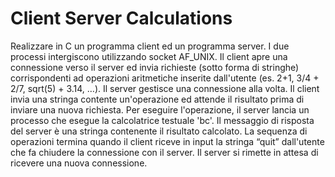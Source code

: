 # Client Server Calculations
Realizzare in C un programma client ed un programma server. I due processi intergiscono utilizzando socket AF_UNIX. Il client apre una connessione verso il server ed invia richieste (sotto forma di stringhe) corrispondenti ad operazioni aritmetiche inserite dall'utente (es. 2+1, 3/4 + 2/7, sqrt(5) + 3.14, …). Il server gestisce una connessione alla volta. Il client invia una stringa contente un'operazione ed attende il risultato prima di inviare una nuova richiesta. Per eseguire l'operazione, il server lancia un processo che esegue la calcolatrice testuale 'bc'. Il messaggio di risposta del server è una stringa contenente il risultato calcolato. La sequenza di operazioni termina quando il client riceve in input la stringa “quit” dall'utente che fa chiudere la connessione con il server. Il server si rimette in attesa di ricevere una nuova connessione.
